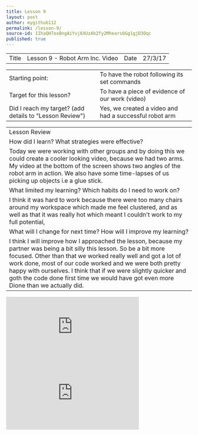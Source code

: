 ```yaml
---
title: Lesson 9
layout: post
author: mygithub112
permalink: /lesson-9/
source-id: 1IhaQH7oxBngAiYvj6XUzAb2fy2MhearsOGg1gjD3Oqc
published: true
---
```

<table>
  <tr>
    <td>Title</td>
    <td>Lesson 9 - Robot Arm Inc. Video</td>
    <td>Date</td>
    <td>27/3/17</td>
  </tr>
</table>


<table>
  <tr>
    <td>Starting point:</td>
    <td>To have the robot following its set commands</td>
  </tr>
  <tr>
    <td>Target for this lesson?</td>
    <td>To have a piece of evidence of our work (video)</td>
  </tr>
  <tr>
    <td>Did I reach my target? 
(add details to "Lesson Review")</td>
    <td> Yes, we created a video and had a successful robot arm</td>
  </tr>
</table>


<table>
  <tr>
    <td>Lesson Review</td>
  </tr>
  <tr>
    <td>How did I learn? What strategies were effective? </td>
  </tr>
  <tr>
    <td>Today we were working with other groups and by doing this we could create a cooler looking video, because we had two arms. My video at the bottom of the screen shows two angles of the robot arm in action. We also have some time-lapses of us picking up objects i.e a glue stick.</td>
  </tr>
  <tr>
    <td>What limited my learning? Which habits do I need to work on? </td>
  </tr>
  <tr>
    <td>I think it was hard to work because there were too many chairs around my workspace which made me feel clustered, and as well as that it was really hot which meant I couldn't work to my full potential,</td>
  </tr>
  <tr>
    <td>What will I change for next time? How will I improve my learning?</td>
  </tr>
  <tr>
    <td>I think I will improve how I approached the lesson, because my partner was being a bit silly this lesson. So be a bit more focused. Other than that we worked really well and got a lot of work done, most of our code worked and we were both pretty happy with ourselves. I think that if we were slightly quicker and goth the code done first time we would have got even more Dione than we actually did.</td>
  </tr>
</table>

<iframe width="360" height="180" src="https://www.youtube.com/embed/e7dhv4nK1Rs" frameborder="0" allowfullscreen></iframe>

<iframe width="360" height="180" src="https://www.youtube.com/embed/Er9NhIfOZXA" frameborder="0" allowfullscreen></iframe>

<script async src="//pagead2.googlesyndication.com/pagead/js/adsbygoogle.js"></script>
<script>
  (adsbygoogle = window.adsbygoogle || []).push({
    google_ad_client: "ca-pub-6024711167819991",
    enable_page_level_ads: true
  });
</script>
